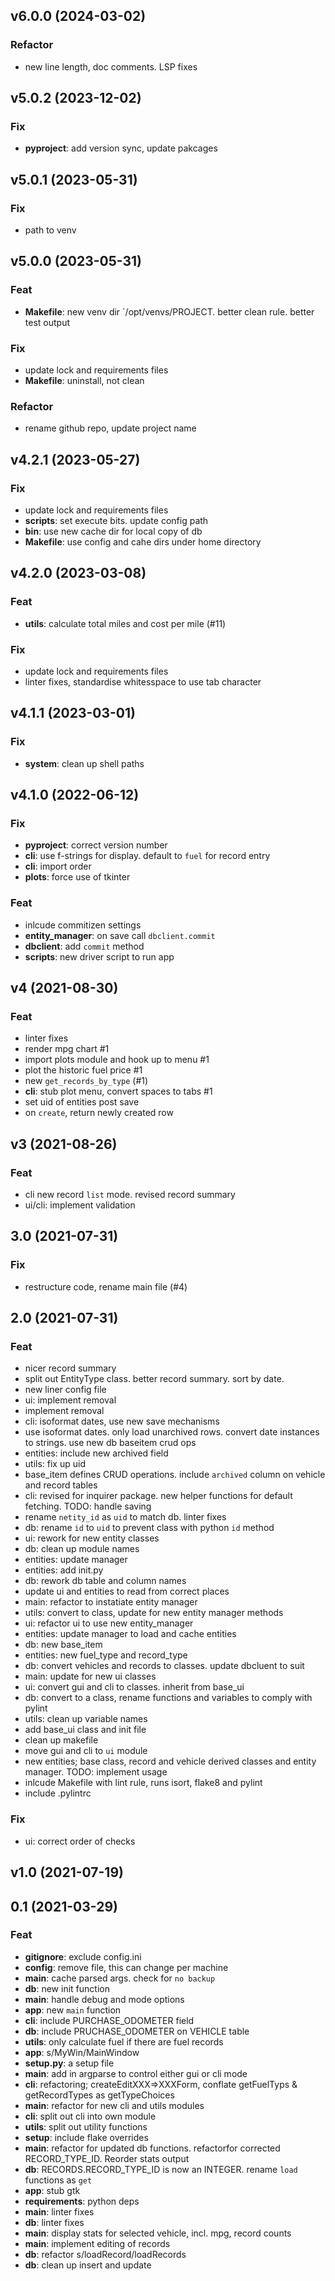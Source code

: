 ## v6.0.0 (2024-03-02)

### Refactor

- new line length, doc comments. LSP fixes

## v5.0.2 (2023-12-02)

### Fix

- **pyproject**: add version sync, update pakcages

## v5.0.1 (2023-05-31)

### Fix

- path to venv

## v5.0.0 (2023-05-31)

### Feat

- **Makefile**: new venv dir `/opt/venvs/PROJECT. better clean rule. better test output

### Fix

- update lock and requirements files
- **Makefile**: uninstall, not clean

### Refactor

- rename github repo, update project name

## v4.2.1 (2023-05-27)

### Fix

- update lock and requirements files
- **scripts**: set execute bits. update config path
- **bin**: use new cache dir for local copy of db
- **Makefile**: use config and cahe dirs under home directory

## v4.2.0 (2023-03-08)

### Feat

- **utils**: calculate total miles and cost per mile (#11)

### Fix

- update lock and requirements files
- linter fixes, standardise whitesspace to use tab character

## v4.1.1 (2023-03-01)

### Fix

- **system**: clean up shell paths

## v4.1.0 (2022-06-12)

### Fix

- **pyproject**: correct version number
- **cli**: use f-strings for display. default to `fuel` for record entry
- **cli**: import order
- **plots**: force use of tkinter

### Feat

- inlcude commitizen settings
- **entity_manager**: on save call `dbclient.commit`
- **dbclient**: add `commit` method
- **scripts**: new driver script to run app

## v4 (2021-08-30)

### Feat

- linter fixes
- render mpg chart #1
- import plots module and hook up to menu #1
- plot the historic fuel price  #1
- new `get_records_by_type` (#1)
- **cli**: stub plot menu, convert spaces to tabs #1
- set uid of entities post save
- on `create`, return newly created row

## v3 (2021-08-26)

### Feat

- cli new record `list` mode. revised record summary
- ui/cli: implement validation

## 3.0 (2021-07-31)

### Fix

- restructure code, rename main file (#4)

## 2.0 (2021-07-31)

### Feat

- nicer record summary
- split out EntityType class. better record summary. sort by date.
- new liner config file
- ui: implement removal
- implement removal
- cli: isoformat dates, use new save mechanisms
- use isoformat dates. only load unarchived rows. convert date instances to strings. use new db baseitem crud ops
- entities: include new archived field
- utils: fix up uid
- base_item defines CRUD operations. include `archived` column on vehicle and record tables
- cli: revised for inquirer package. new helper functions for default fetching. TODO: handle saving
- rename `netity_id` as `uid` to match db. linter fixes
- db: rename `id` to `uid` to prevent class with python `id` method
- ui: rework for new entity classes
- db: clean up module names
- entities: update manager
- entities: add init.py
- db: rework db table and column names
- update ui and entities to read from correct places
- main: refactor to instatiate entity manager
- utils: convert to class, update for new entity manager methods
- ui: refactor ui to use new entity_manager
- entities: update manager to load and cache entities
- db: new base_item
- entities: new fuel_type and record_type
- db: convert vehicles and records to classes. update dbcluent to suit
- main: update for new ui classes
- ui: convert gui and cli to classes. inherit from base_ui
- db: convert to a class, rename functions and variables to comply with pylint
- utils: clean up variable names
- add base_ui class and init file
- clean up makefile
- move gui and cli to `ui` module
- new entities; base class, record and vehicle derived classes and entity manager. TODO: implement usage
- inlcude Makefile with lint rule, runs isort, flake8 and pylint
- include .pylintrc

### Fix

- ui: correct order of checks

## v1.0 (2021-07-19)

## 0.1 (2021-03-29)

### Feat

- **gitignore**: exclude config.ini
- **config**: remove file, this can change per machine
- **main**: cache parsed args. check for `no backup`
- **db**: new init function
- **main**: handle debug and mode options
- **app**: new `main` function
- **cli**: include PURCHASE_ODOMETER field
- **db**: include PRUCHASE_ODOMETER on VEHICLE table
- **utils**: only calculate fuel if there are fuel records
- **app**: s/MyWin/MainWindow
- **setup.py**: a setup file
- **main**: add in argparse to control either gui or cli mode
- **cli**: refactoring; createEditXXX=>XXXForm, conflate getFuelTyps & getRecordTypes as getTypeChoices
- **main**: refactor for new cli and utils modules
- **cli**: split out cli into own module
- **utils**: split out utility functions
- **setup**: include flake overrides
- **main**: refactor for updated db functions. refactorfor corrected RECORD_TYPE_ID. Reorder stats output
- **db**: RECORDS.RECORD_TYPE_ID is now an INTEGER. rename `load` functions as `get`
- **app**: stub gtk
- **requirements**: python deps
- **main**: linter fixes
- **db**: linter fixes
- **main**: display stats for selected vehicle, incl. mpg, record counts
- **main**: implement editing of records
- **db**: refactor s/loadRecord/loadRecords
- **db**: clean up insert and update
